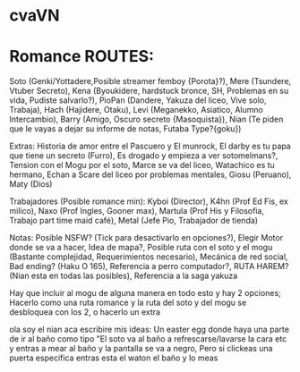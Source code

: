 # cvaVN

# Romance ROUTES:
Soto (Genki/Yottadere,Posible streamer femboy {Porota}?), Mere (Tsundere, Vtuber Secreto), Kena (Byoukidere, hardstuck bronce, SH, Problemas en su vida, Pudiste salvarlo?), PioPan (Dandere, Yakuza del liceo, Vive solo, Trabaja), Hach (Hajidere, Otaku), Levi (Meganekko, Asiatico, Alumno Intercambio), Barry (Amigo, Oscuro secreto {Masoquista}), Nian (Te piden que le vayas a dejar su informe de notas, Futaba Type?{goku})

Extras: 
Historia de amor entre el Pascuero y El munrock, El darby es tu papa que tiene un secreto (Furro), Es drogado y empieza a ver sotomelmans?, Tension con el Mogu por el soto, Marce se va del liceo, Watachico es tu hermano, Echan a Scare del liceo por problemas mentales, Giosu (Peruano), Maty (Dios)

Trabajadores (Posible romance min): Kyboi (Director), K4hn (Prof Ed Fis, ex milico), Naxo (Prof Ingles, Gooner max), Martula (Prof His y Filosofia, Trabajo part time maid café), Metal (Jefe Pio, Trabajador de tienda)


Notas: Posible NSFW? (Tick para desactivarlo en opciones?), Elegir Motor donde se va a hacer, Idea de mapa?, Posible ruta con el soto y el mogu (Bastante complejidad, Requerimientos necesario), Mecánica de red social, Bad ending? (Haku O 165), Referencia a perro computador?, RUTA HAREM? (Nian esta en todas las posibles), Referencia a la saga yakuza



Hay que incluir al mogu de alguna manera en todo esto y hay 2 opciones; Hacerlo como una ruta romance y la ruta del soto y del mogu se desbloquea con los 2, o hacerlo un extra




ola soy el nian aca escribire mis ideas: Un easter egg donde haya una parte de ir al baño como tipo "El soto va al baño a refrescarse/lavarse la cara etc y entras a mear al baño y la pantalla se va a negro, Pero si clickeas una puerta especifica entras esta el waton el baño y lo meas
